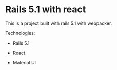 # Rails 5.1 with react

This is a project built with rails 5.1 with webpacker.

Technologies:

* Rails 5.1

* React

* Material UI
